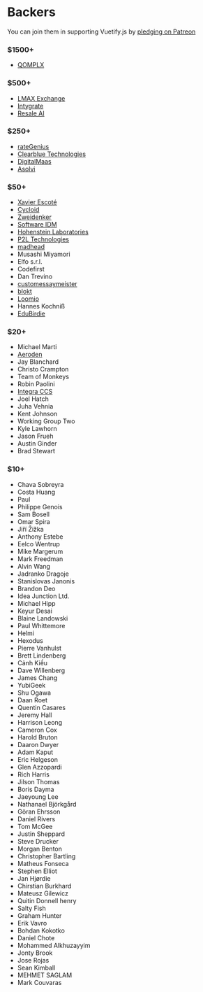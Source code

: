 # Backers

You can join them in supporting Vuetify.js by [pledging on Patreon](https://www.patreon.com/vuetify)

### $1500+
- [QOMPLX](https://www.qomplx.com/)

### $500+
- [LMAX Exchange](https://www.lmax.com/)
- [Intygrate](http://intygrate.com/)
- [Resale AI](http://resaleai.com/)

### $250+
- [rateGenius](https://application.rategenius.com/) <!-- Ravi Alamuri -->
- [Clearblue Technologies](http://www.clearbluetechnologies.com/) <!-- Mark Windrim -->
- [DigitalMaas](https://www.digitalmaas.com/) <!-- Scott Francis -->
- [Asolvi](http://asolvi.com/) <!-- Sverre Dreier -->

### $50+
- [Xavier Escoté](http://www.deister.net/)
- [Cycloid](https://www.cycloid.io/)
- [Zweidenker](http://zweidenker.de) <!-- Christian Denker -->
- [Software IDM](https://softwareidm.com/) <!-- Peter Sidebotham -->
- [Hohenstein Laboratories](https://www.hohenstein.de/en/home/home.xhtml)
- [P2L Technologies](https://p2l.tech/) <!-- Blaise Laflamme -->
- [madhead](https://www.madhead.com/) <!-- Terence Tsang -->
- Musashi Miyamori
- Elfo s.r.l.
- Codefirst
- Dan Trevino
- [customessaymeister](https://www.customessaymeister.com/)
- [blokt](https://blokt.com/)
- [Loomio](https://www.loomio.org/)
- Hannes Kochniß
- [EduBirdie](https://edubirdie.com/)

### $20+
- Michael Marti
- [Aeroden](https://www.aeroden.com) <!-- Adrian Belovic -->
- Jay Blanchard
- Christo Crampton
- Team of Monkeys
- Robin Paolini
- [Integra CCS](https://www.integraccs.com/)
- Joel Hatch
- Juha Vehnia
- Kent Johnson
- Working Group Two
- Kyle Lawhorn
- Jason Frueh
- Austin Ginder
- Brad Stewart

### $10+
- Chava Sobreyra
- Costa Huang
- Paul
- Philippe Genois
- Sam Bosell
- Omar Spira
- Jiří Žižka
- Anthony Estebe
- Eelco Wentrup
- Mike Margerum
- Mark Freedman
- Alvin Wang
- Jadranko Dragoje
- Stanislovas Janonis
- Brandon Deo
- Idea Junction Ltd.
- Michael Hipp
- Keyur Desai
- Blaine Landowski
- Paul Whittemore
- Helmi
- Hexodus
- Pierre Vanhulst
- Brett Lindenberg
- Cảnh Kiều
- Dave Willenberg
- James Chang
- YubiGeek
- Shu Ogawa
- Daan Roet
- Quentin Casares
- Jeremy Hall
- Harrison Leong
- Cameron Cox
- Harold Bruton
- Daaron Dwyer
- Adam Kaput
- Eric Helgeson
- Glen Azzopardi
- Rich Harris
- Jilson Thomas
- Boris Dayma
- Jaeyoung Lee
- Nathanael Björkgård
- Göran Ehrsson
- Daniel Rivers
- Tom McGee
- Justin Sheppard
- Steve Drucker
- Morgan Benton
- Christopher Bartling
- Matheus Fonseca
- Stephen Elliot
- Jan Hjørdie
- Chirstian Burkhard
- Mateusz Gilewicz
- Quitin Donnell henry
- Salty Fish
- Graham Hunter
- Erik Vavro
- Bohdan Kokotko
- Daniel Chote
- Mohammed Alkhuzayyim
- Jonty Brook
- Jose Rojas
- Sean Kimball
- MEHMET SAGLAM
- Mark Couvaras
